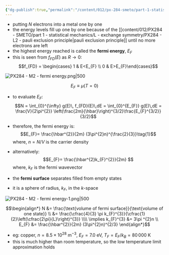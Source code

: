 ```yaml
---
{"dg-publish":true,"permalink":"/content/012/px-284-smeto/part-1-statistical-mechanics/m-fermions/px-284-m2-fermi-energy/","noteIcon":"1","created":"2025-01-30T15:21:37.069+00:00","updated":"2025-02-03T19:34:15.593+00:00"}
---
```


- putting $N$ electrons into a metal one by one
- the energy levels fill up one by one because of the [[content/012/PX284 - SMETO/part 1 - statistical mechanics/L - exchange symmetry/PX284 - L2 - pauli exclusion principle\|pauli exclusion principle]] until no more electrons are left
- the highest energy reached is called the **fermi energy**, $E_{F}$
- this is seen from ${} f_{FD}(E)$ as $R\to0:$
$$f_{FD} = \begin{cases} 1 & E<E_{F} \\ 0 & E>E_{F}\end{cases}$$

![PX284 - M2 - fermi energy.png|500](/img/user/pics/PX284%20-%20M2%20-%20fermi%20energy.png)

$$E_{F} \equiv \mu(T=0)$$
- to evaluate $E_F:$ 
$$N = \int_{0}^{\infty} g(E)\, f_{FD}(E)\,dE = \int_{0}^{E_{F}} g(E)\,dE = \frac{V}{2\pi^{2}} \left(\frac{2m}{\hbar}\right)^{3/2}\frac{E_{F}^{3/2}}{3/2}$$

- therefore, the fermi energy is:
$$E_{F}= \frac{\hbar^{2}}{2m} (3\pi^{2}n)^{\frac{2}{3}}\tag{1}$$
	where, $n = N/V$ is the carrier density

- alternatively:
$$E_{F}= \frac{\hbar^{2}k_{F}^{2}}{2m} $$
	where, $k_{F}$ is the fermi wavevector

- the **fermi surface** separates filled from empty states
- it is a sphere of radius, $k_F$, in the $k$-space

![PX284 - M2 - fermi energy-1.png|500](/img/user/pics/PX284%20-%20M2%20-%20fermi%20energy-1.png)

$$\begin{align*} 
N &= \frac{\text{volume of fermi surface}}{\text{volume of one state}} \\
&= \frac{\cfrac{4}{3} \pi k_{F}^{3}}{\cfrac{1}{2}\left(\cfrac{2\pi}{L}\right)^{3}} \\\\
\implies k_{F}^{3} &= 3\pi ^{2}n \\
E_{F} &= \frac{\hbar^{2}}{2m} (3\pi^{2}n)^{2/3}
\end{align*}$$

- eg: copper, $n = 8.5 \times10^{28}$ m$^{-3}$, $E_{F }= 7.0$ eV, $T_{F}= E_F /k_{B} = 80\,000$ K
- this is much higher than room temperature, so the low temperature limit approximation holds

